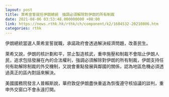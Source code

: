 ```yaml
---
layout: post
title: 萊希宣誓就任伊朗總統　強調必須解除對伊朗的所有制裁
date: 2021-08-06 03:53:48.000000000 +08:00
link: https://news.rthk.hk/rthk/ch/component/k2/1604532-20210806.htm
categories: rthk
---
```


伊朗總統當選人萊希宣誓就職，承諾政府會透過解決經濟問題，改善民生。

萊希又說，伊朗的核計劃和平，禁止製造核武，重申施壓和制裁不會阻止伊朗人民，追求包括發展在內的合法權利，強調必須解除對伊朗的所有制裁，伊朗支持任何有助解除制裁的外交機制，又說會重點發展與鄰國的關係，認為地區危機必須透過真正的區內對話來解決。

美國國務院發言人普賴斯說，華府敦促伊朗盡快重返為恢復遵守核協議的談判，重申外交窗口不會永遠打開。
